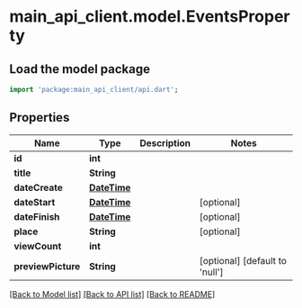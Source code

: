 # main_api_client.model.EventsProperty

## Load the model package
```dart
import 'package:main_api_client/api.dart';
```

## Properties
Name | Type | Description | Notes
------------ | ------------- | ------------- | -------------
**id** | **int** |  | 
**title** | **String** |  | 
**dateCreate** | [**DateTime**](DateTime.md) |  | 
**dateStart** | [**DateTime**](DateTime.md) |  | [optional] 
**dateFinish** | [**DateTime**](DateTime.md) |  | [optional] 
**place** | **String** |  | [optional] 
**viewCount** | **int** |  | 
**previewPicture** | **String** |  | [optional] [default to 'null']

[[Back to Model list]](../README.md#documentation-for-models) [[Back to API list]](../README.md#documentation-for-api-endpoints) [[Back to README]](../README.md)


